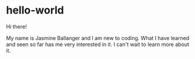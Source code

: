 # hello-world

Hi there!

My name is Jasmine Ballanger and I am new to coding. 
What I have learned and seen so far has me very interested in it. 
I can't wait to learn more about it.
